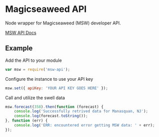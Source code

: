 Magicseaweed API
=============

Node wrapper for Magicseaweed (MSW) developer API. 

[MSW API Docs](http://magicseaweed.com/developer/forecast-api)

Example
------    

Add the API to your module

```javascript
var msw = require('msw-api');
```

Configure the instance to use your API key

```javascript
msw.set({ apiKey: 'YOUR API KEY GOES HERE' });
```

Call and utilize the swell data

````javascript   
msw.forecast(358).then(function (forecast) {
    console.log('Successfully retrived data for Manasquan, NJ');
    console.log(forecast.toString()); 
}, function (err) {
    console.log('ERR: encountered error getting MSW data: ' + err);
});
